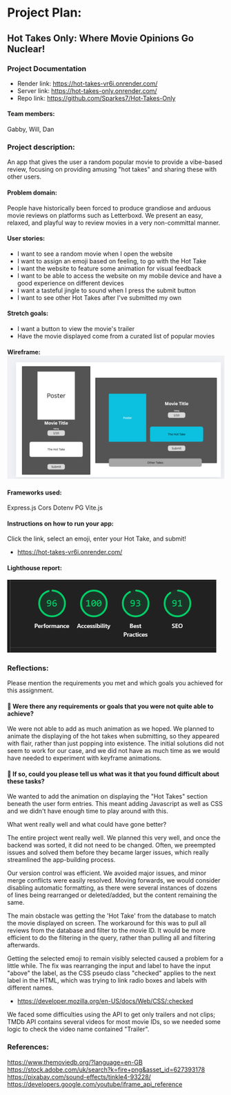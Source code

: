 # Project Plan:

## Hot Takes Only: Where Movie Opinions Go Nuclear!

### Project Documentation

- Render link: https://hot-takes-vr6i.onrender.com/
- Server link: https://hot-takes-only.onrender.com/
- Repo link: https://github.com/Sparkes7/Hot-Takes-Only

#### Team members:

Gabby, Will, Dan

### Project description:

An app that gives the user a random popular movie to provide a vibe-based review, focusing on providing amusing "hot takes" and sharing these with other users.

#### Problem domain:

People have historically been forced to produce grandiose and arduous movie reviews on platforms such as Letterboxd. We present an easy, relaxed, and playful way to review movies in a very non-committal manner.

#### User stories:

- I want to see a random movie when I open the website
- I want to assign an emoji based on feeling, to go with the Hot Take
- I want the website to feature some animation for visual feedback
- I want to be able to access the website on my mobile device and have
  a good experience on different devices
- I want a tasteful jingle to sound when I press the submit button
- I want to see other Hot Takes after I've submitted my own

#### Stretch goals:

- I want a button to view the movie's trailer
- Have the movie displayed come from a curated list of popular movies

#### Wireframe: ![wireframe](./images/wireframe.png)

#### Frameworks used:

Express.js
Cors
Dotenv
PG
Vite.js

#### Instructions on how to run your app:

Click the link, select an emoji, enter your Hot Take, and submit! 
- https://hot-takes-vr6i.onrender.com/

#### Lighthouse report:

![lighthouse-report](./images/lighthouse.png)

### Reflections:

Please mention the requirements you met and which goals you achieved for this assignment.

#### 🎯 Were there any requirements or goals that you were not quite able to achieve?

We were not able to add as much animation as we hoped. We planned to animate the displaying of the hot takes when submitting, so they appeared with flair, rather than just popping into existence.
The initial solutions did not seem to work for our case, and we did not have as much time as we would have needed to experiment with keyframe animations.

#### 🎯 If so, could you please tell us what was it that you found difficult about these tasks?

We wanted to add the animation on displaying the "Hot Takes" section beneath the user form entries. This meant adding Javascript as well as CSS and we didn't have enough time to play around with this.

What went really well and what could have gone better?

The entire project went really well. We planned this very well, and once the backend was sorted, it did not need to be changed. Often, we preempted issues and solved them before they became larger issues, which really streamlined the app-building process.

Our version control was efficient. We avoided major issues, and minor merge conflicts were easily resolved. Moving forwards, we would consider disabling automatic formatting, as there were several instances of dozens of lines being rearranged or deleted/added, but the content remaining the same.

The main obstacle was getting the 'Hot Take' from the database to match the movie displayed on screen. The workaround for this was to pull all reviews from the database and filter to the movie ID. It would be more efficient to do the filtering in the query, rather than pulling all and filtering afterwards.

Getting the selected emoji to remain visibly selected caused a problem for a little while. The fix was rearranging the input and label to have the input "above" the label, as the CSS pseudo class "checked" applies to the next label in the HTML, which was trying to link radio boxes and labels with different names.
- https://developer.mozilla.org/en-US/docs/Web/CSS/:checked

We faced some difficulties using the API to get only trailers and not clips; TMDb API contains several videos for most movie IDs, so we needed some logic to check the video name contained "Trailer".

### References:

https://www.themoviedb.org/?language=en-GB
https://stock.adobe.com/uk/search?k=fire+png&asset_id=627393178
https://pixabay.com/sound-effects/tinkle4-93228/
https://developers.google.com/youtube/iframe_api_reference
